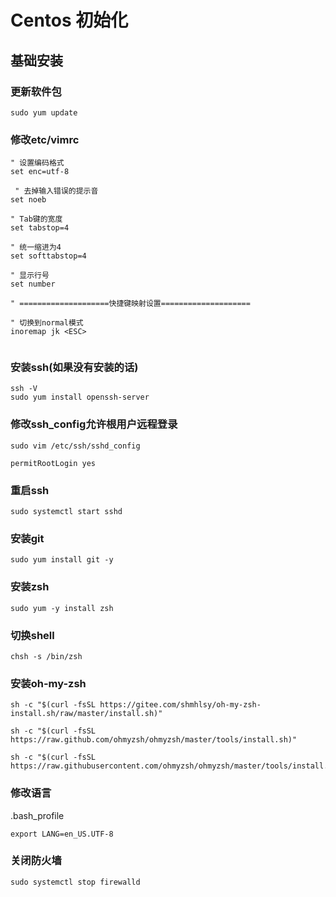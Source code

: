 # Centos 初始化
## 基础安装
### 更新软件包
```shell
sudo yum update
```

### 修改etc/vimrc
```
" 设置编码格式
set enc=utf-8

 " 去掉输入错误的提示音
set noeb

" Tab键的宽度
set tabstop=4
 
" 统一缩进为4
set softtabstop=4
 
" 显示行号
set number
 
" ====================快捷键映射设置====================

" 切换到normal模式
inoremap jk <ESC>
 
```


### 安装ssh(如果没有安装的话)

```shell
ssh -V
sudo yum install openssh-server  
```
### 修改ssh_config允许根用户远程登录

```shell
sudo vim /etc/ssh/sshd_config
```
`permitRootLogin yes`

### 重启ssh
```shell
sudo systemctl start sshd
```

### 安装git
```shell
sudo yum install git -y
```

### 安装zsh

```shell
sudo yum -y install zsh
```
### 切换shell
```shell
chsh -s /bin/zsh
```

### 安装oh-my-zsh
```shell
sh -c "$(curl -fsSL https://gitee.com/shmhlsy/oh-my-zsh-install.sh/raw/master/install.sh)"
```
```shell
sh -c "$(curl -fsSL https://raw.github.com/ohmyzsh/ohmyzsh/master/tools/install.sh)"
```
```shell
sh -c "$(curl -fsSL https://raw.githubusercontent.com/ohmyzsh/ohmyzsh/master/tools/install.sh)"
```

### 修改语言
.bash_profile 
```
export LANG=en_US.UTF-8
```

### 关闭防火墙

```shell
sudo systemctl stop firewalld
```